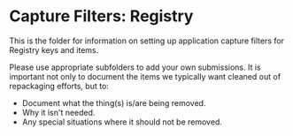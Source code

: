 # Capture Filters: Registry

This is the folder for information on setting up application capture filters for Registry keys and items.

Please use appropriate subfolders to add your own submissions.  It is important not only to document the items we typically want cleaned out of repackaging efforts, but to:

* Document what the thing(s) is/are being removed.
* Why it isn't needed.
* Any special situations where it should not be removed.



